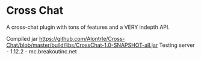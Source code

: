 # Cross Chat
 A cross-chat plugin with tons of features and a VERY indepth API.

Compiled jar https://github.com/Alontrle/Cross-Chat/blob/master/build/libs/CrossChat-1.0-SNAPSHOT-all.jar
Testing server - 1.12.2 - mc.breakoutinc.net
